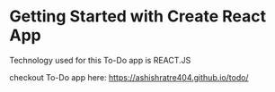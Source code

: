 # Getting Started with Create React App

Technology used for this To-Do app is REACT.JS

checkout To-Do app here: https://ashishratre404.github.io/todo/

